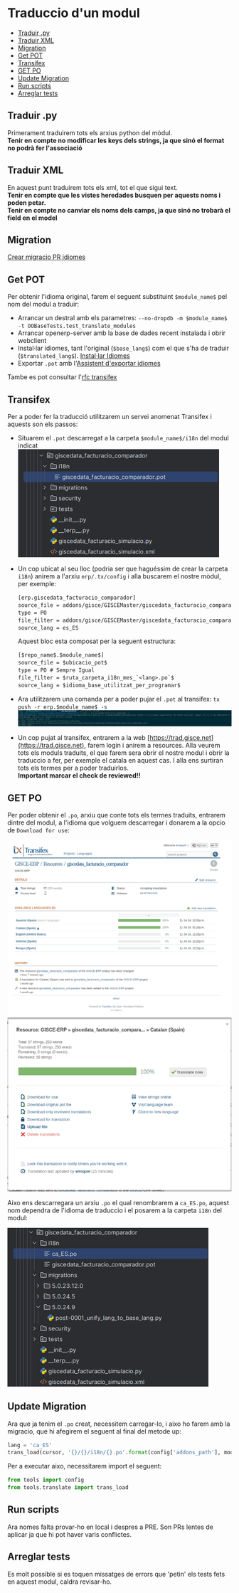 # Traduccio d'un modul

- [Traduir .py](#traduir-py)
- [Traduir XML](#traduir-xml)
- [Migration](#migration)
- [Get POT](#get-pot)
- [Transifex](#transifex)
- [GET PO](#get-po)
- [Update Migration](#update-migration)
- [Run scripts](#run-scripts)
- [Arreglar tests](#arreglar-tests)

## Traduir .py

Primerament traduirem tots els arxius python del mòdul.\
**Tenir en compte no modificar les keys dels strings, ja que sinó el format no podrà fer l'associació**

## Traduir XML

En aquest punt traduirem tots els xml, tot el que sigui text.\
**Tenir en compte que les vistes heredades busquen per aquests noms i poden petar.**\
**Tenir en compte no canviar els noms dels camps, ja que sinó no trobarà el field en el model**

## Migration

[Crear migracio PR idiomes][Migracio]

## Get POT

Per obtenir l'idioma original, farem el seguent substituint `$module_name$` pel nom del modul a traduir:

- Arrancar un destral amb els parametres: `--no-dropdb -m $module_name$ -t OOBaseTests.test_translate_modules`
- Arrancar openerp-server amb la base de dades recent instalada i obrir webclient
- Instal·lar idiomes, tant l'original (`$base_lang$`) com el que s'ha de traduir (`$translated_lang$`). [Instal·lar Idiomes]
- Exportar `.pot` amb l'[Assistent d'exportar idiomes]

Tambe es pot consultar l'[rfc transifex]

## Transifex

Per a poder fer la traducció utilitzarem un servei anomenat Transifex i aquests son els passos:

- Situarem el `.pot` descarregat a la carpeta `$module_name$/i18n` del modul indicat\
    ![pycharm_pot_file_location]
- Un cop ubicat al seu lloc (podria ser que haguéssim de crear la carpeta `i18n`) anirem a l'arxiu `erp/.tx/config` i alla buscarem el nostre mòdul, per exemple:

    ```txt
    [erp.giscedata_facturacio_comparador]
    source_file = addons/gisce/GISCEMaster/giscedata_facturacio_comparador/i18n/giscedata_facturacio_comparador.pot
    type = PO
    file_filter = addons/gisce/GISCEMaster/giscedata_facturacio_comparador/i18n/<lang>.po
    source_lang = es_ES
    ```

    Aquest bloc esta composat per la seguent estructura:

    ```txt
    [$repo_name$.$module_name$]
    source_file = $ubicacio_pot$
    type = PO # Sempre Igual
    file_filter = $ruta_carpeta_i18n_mes_`<lang>.po`$
    source_lang = $idioma_base_utilitzat_per_programar$
    ```

- Ara utilitzarem una comanda per a poder pujar el `.pot` al transifex: `tx push -r erp.$module_name$ -s`\
    ![bash_tx_push_execution]
- Un cop pujat al transifex, entrarem a la web [https://trad.gisce.net](https://trad.gisce.net), farem login i anirem a resources. Alla veurem tots els moduls traduits, el que farem sera obrir el nostre modul i obrir la traduccio a fer, per exemple el catala en aquest cas. I alla ens surtiran tots els termes per a poder traduirlos.\
    **Important marcar el check de reviewed!!**

## GET PO

Per poder obtenir el `.po`, arxiu que conte tots els termes traduits, entrarem dintre del modul, a l'idioma que volguem descarregar i donarem a la opcio de `Download for use`:

![transifex_module_view]
![transifex_module_view_language]

Aixo ens descarregara un arxiu `.po` el qual renombrarem a `ca_ES.po`, aquest nom dependra de l'idioma de traduccio i el posarem a la carpeta `i18n` del modul:

![pycharm_po_file_location]

## Update Migration

Ara que ja tenim el `.po` creat, necessitem carregar-lo, i aixo ho farem amb la migracio, que hi afegirem el seguent al final del metode up:

```python
lang = 'ca_ES'
trans_load(cursor, '{}/{}/i18n/{}.po'.format(config['addons_path'], module_name, lang), lang)
```

Per a executar aixo, necessitarem import el seguent:

```python
from tools import config
from tools.translate import trans_load
```

## Run scripts

Ara nomes falta provar-ho en local i despres a PRE. Son PRs lentes de aplicar ja que hi pot haver varis conflictes.

## Arreglar tests

Es molt possible si es toquen missatges de errors que 'petin' els tests fets en aquest modul, caldra revisar-ho.

[Migracio]: /gisce/migrations/language_migration.md#language-migration
[Instal·lar Idiomes]: /gisce/procediments/install_language.md
[Assistent d'exportar idiomes]: /gisce/procediments/export_language.md#us-en-cas-dexportacio-pot-per-a-transifex
[rfc transifex]: https://rfc.gisce.net/t/traducciones-procedimiento-para-traducir-un-modulo/392
[pycharm_pot_file_location]: /gisce/procediments/translate_module/pycharm_pot_file_location.png
[bash_tx_push_execution]: /gisce/procediments/translate_module/bash_tx_push_execution.png
[transifex_module_view]: /gisce/procediments/translate_module/transifex_module_view.png
[transifex_module_view_language]: /gisce/procediments/translate_module/transifex_module_view_language.png
[pycharm_po_file_location]: /gisce/procediments/translate_module/pycharm_po_file_location.png
